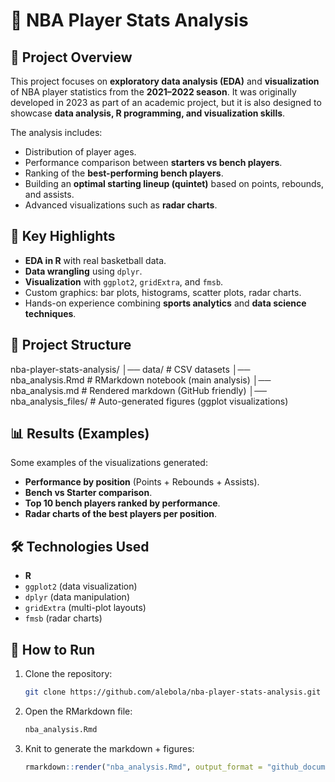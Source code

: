 # 🏀 NBA Player Stats Analysis

## 📌 Project Overview
This project focuses on **exploratory data analysis (EDA)** and **visualization** of NBA player statistics from the **2021–2022 season**.
It was originally developed in 2023 as part of an academic project, but it is also designed to showcase **data analysis, R programming, and visualization skills**.

The analysis includes:
- Distribution of player ages.
- Performance comparison between **starters vs bench players**.
- Ranking of the **best-performing bench players**.
- Building an **optimal starting lineup (quintet)** based on points, rebounds, and assists.
- Advanced visualizations such as **radar charts**.


## 🚀 Key Highlights
- **EDA in R** with real basketball data.  
- **Data wrangling** using `dplyr`.  
- **Visualization** with `ggplot2`, `gridExtra`, and `fmsb`.  
- Custom graphics: bar plots, histograms, scatter plots, radar charts.  
- Hands-on experience combining **sports analytics** and **data science techniques**.  


## 📂 Project Structure
nba-player-stats-analysis/
│── data/ # CSV datasets
│── nba_analysis.Rmd # RMarkdown notebook (main analysis)
│── nba_analysis.md # Rendered markdown (GitHub friendly)
│── nba_analysis_files/ # Auto-generated figures (ggplot visualizations)


## 📊 Results (Examples)
Some examples of the visualizations generated:
- **Performance by position** (Points + Rebounds + Assists).  
- **Bench vs Starter comparison**.  
- **Top 10 bench players ranked by performance**.  
- **Radar charts of the best players per position**.


## 🛠️ Technologies Used
- **R**
- `ggplot2` (data visualization)  
- `dplyr` (data manipulation)  
- `gridExtra` (multi-plot layouts)  
- `fmsb` (radar charts)


## 📌 How to Run
1. Clone the repository:
   ```bash
   git clone https://github.com/alebola/nba-player-stats-analysis.git
   ```
2. Open the RMarkdown file:
   ```r
   nba_analysis.Rmd
   ```
3. Knit to generate the markdown + figures:
   ```r
   rmarkdown::render("nba_analysis.Rmd", output_format = "github_document")
   ```



